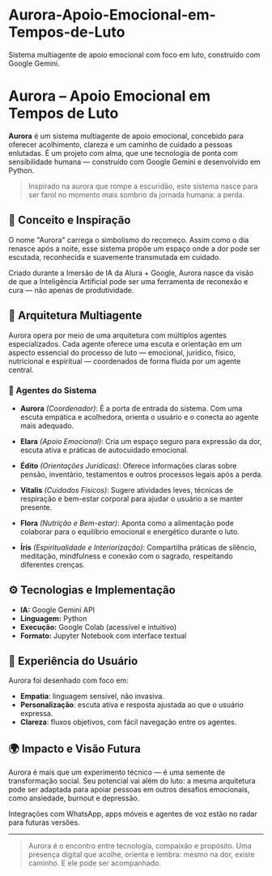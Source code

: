 # Aurora-Apoio-Emocional-em-Tempos-de-Luto

Sistema multiagente de apoio emocional com foco em luto, construído com Google Gemini.

# Aurora – Apoio Emocional em Tempos de Luto

**Aurora** é um sistema multiagente de apoio emocional, concebido para oferecer acolhimento, clareza e um caminho de cuidado a pessoas enlutadas. É um projeto com alma, que une tecnologia de ponta com sensibilidade humana — construído com Google Gemini e desenvolvido em Python.

> Inspirado na aurora que rompe a escuridão, este sistema nasce para ser farol no momento mais sombrio da jornada humana: a perda.

## 🌱 Conceito e Inspiração

O nome "Aurora" carrega o simbolismo do recomeço. Assim como o dia renasce após a noite, esse sistema propõe um espaço onde a dor pode ser escutada, reconhecida e suavemente transmutada em cuidado.

Criado durante a Imersão de IA da Alura + Google, Aurora nasce da visão de que a Inteligência Artificial pode ser uma ferramenta de reconexão e cura — não apenas de produtividade.

## 🧠 Arquitetura Multiagente

Aurora opera por meio de uma arquitetura com múltiplos agentes especializados. Cada agente oferece uma escuta e orientação em um aspecto essencial do processo de luto — emocional, jurídico, físico, nutricional e espiritual — coordenados de forma fluida por um agente central.

### 👥 Agentes do Sistema

- **Aurora** *(Coordenador)*: É a porta de entrada do sistema. Com uma escuta empática e acolhedora, orienta o usuário e o conecta ao agente mais adequado.
  
- **Elara** *(Apoio Emocional)*: Cria um espaço seguro para expressão da dor, escuta ativa e práticas de autocuidado emocional.
  
- **Édito** *(Orientações Jurídicas)*: Oferece informações claras sobre pensão, inventário, testamentos e outros processos legais após a perda.
  
- **Vitalis** *(Cuidados Físicos)*: Sugere atividades leves, técnicas de respiração e bem-estar corporal para ajudar o usuário a se manter presente.
  
- **Flora** *(Nutrição e Bem-estar)*: Aponta como a alimentação pode colaborar para o equilíbrio emocional e energético durante o luto.
  
- **Íris** *(Espiritualidade e Interiorização)*: Compartilha práticas de silêncio, meditação, mindfulness e conexão com o sagrado, respeitando diferentes crenças.

## ⚙️ Tecnologias e Implementação

- **IA:** Google Gemini API
- **Linguagem:** Python
- **Execução:** Google Colab (acessível e intuitivo)
- **Formato:** Jupyter Notebook com interface textual

## 💠 Experiência do Usuário

Aurora foi desenhado com foco em:
- **Empatia**: linguagem sensível, não invasiva.
- **Personalização**: escuta ativa e resposta ajustada ao que o usuário expressa.
- **Clareza**: fluxos objetivos, com fácil navegação entre os agentes.

## 🌍 Impacto e Visão Futura

Aurora é mais que um experimento técnico — é uma semente de transformação social. Seu potencial vai além do luto: a mesma arquitetura pode ser adaptada para apoiar pessoas em outros desafios emocionais, como ansiedade, burnout e depressão.

Integrações com WhatsApp, apps móveis e agentes de voz estão no radar para futuras versões.

---

> Aurora é o encontro entre tecnologia, compaixão e propósito. Uma presença digital que acolhe, orienta e lembra: mesmo na dor, existe caminho. E ele pode ser acompanhado.
